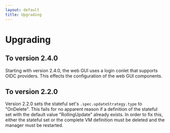```yaml
---
layout: default
title: Upgrading
---
```


# Upgrading

## To version 2.4.0

Starting with version 2.4.0, the web GUI uses a login conlet that
supports OIDC providers. This effects the configuration of the 
web GUI components.

## To version 2.2.0 

Version 2.2.0 sets the stateful set's `.spec.updateStrategy.type` to
"OnDelete". This fails for no apparent reason if a definition of 
the stateful set with the default value "RollingUpdate" already exists.
In order to fix this, either the stateful set or the complete VM definition
must be deleted and the manager must be restarted.
